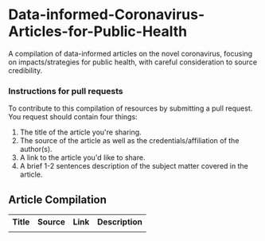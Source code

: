 # Data-informed-Coronavirus-Articles-for-Public-Health
A compilation of data-informed articles on the novel coronavirus, focusing on impacts/strategies for public health, with careful consideration to source credibility.

### Instructions for pull requests
  To contribute to this compilation of resources by submitting a pull request. 
  You request should contain four things:
  1) The title of the article you're sharing.
  2) The source of the article as well as the credentials/affiliation of the author(s).
  3) A link to the article you'd like to share.
  4) A brief 1-2 sentences description of the subject matter covered in the article.
  
## Article Compilation

<table class="tg">
  <tr>
    <th class="tg-yw4l"><b>Title</b></th>
    <th class="tg-yw4l"><b>Source</b></th>
    <th class="tg-yw4l"><b>Link</b></th>
    <th class="tg-yw4l"><b>Description</b></th>
  </tr>
  <tr>
    <td class="tg-yw4l">   </td>
    <td class="tg-yw4l">   </td>
    <td class="tg-yw4l">   </td>
    <td class="tg-yw4l">   </td>
  </tr>
</table>

